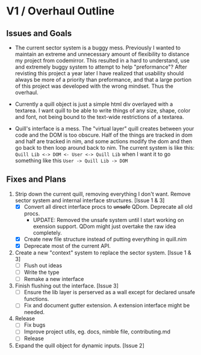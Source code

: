 # V1 / Overhaul Outline
## Issues and Goals
* The current sector system is a buggy mess.
  Previously I wanted to maintain an extreme and unnecessary amount of flexibility to distance my project from
  codemirror. This resulted in a hard to understand, use and extremely buggy system to attempt to help
  "preformance"? After revisting this project a year later I have realized that usability should always be more of
  a priority than preformance, and that a large portion of this project was developed with the wrong mindset.
  Thus the overhaul.

* Currently a quill object is just a simple html div overlayed with a textarea. I want quill to be able to write
  things of any size, shape, color and font, not being bound to the text-wide restrictions of a textarea.

* Quill's interface is a mess. The "virtual layer" quill creates between your code and the DOM is too obscure.
  Half of the things are tracked in dom and half are tracked in nim, and some actions modify the dom and then go back
  to then loop around back to nim. The current system is like this: `Quill Lib <-> DOM <- User <-> Quill Lib` when I
  want it to go something like this `User -> Quill Lib -> DOM`
  

## Fixes and Plans
1. Strip down the current quill, removing everything I don't want. Remove sector system and internal interface structures. [Issue 1 & 3]
    * [X] Convert all direct interface procs to ~~unsafe~~ QDom. Deprecate all old procs.
        *  UPDATE: Removed the unsafe system until I start working on exension support. QDom might just overtake the raw idea completely.
    * [X] Create new file structure instead of putting everything in quill.nim
    * [X] Deprecate most of the current API.
2. Create a new "context" system to replace the sector system. [Issue 1 & 3]
    * [ ] Flush out ideas
    * [ ] Write the type
    * [ ] Remake a new interface
3. Finish flushing out the interface. [Issue 3]
    * [ ] Ensure the lib layer is perserved as a wall except for declared unsafe functions.
    * [ ] Fix and document gutter extension. A extension interface might be needed.
4. Release
    * [ ] Fix bugs
    * [ ] Improve project utils, eg. docs, nimble file, contributing.md
    * [ ] Release
5. Expand the quill object for dynamic inputs. [Issue 2]